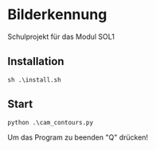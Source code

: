 # Bilderkennung

Schulprojekt für das Modul SOL1

## Installation

```
sh .\install.sh
```

## Start

```
python .\cam_contours.py
```
Um das Program zu beenden "Q" drücken!